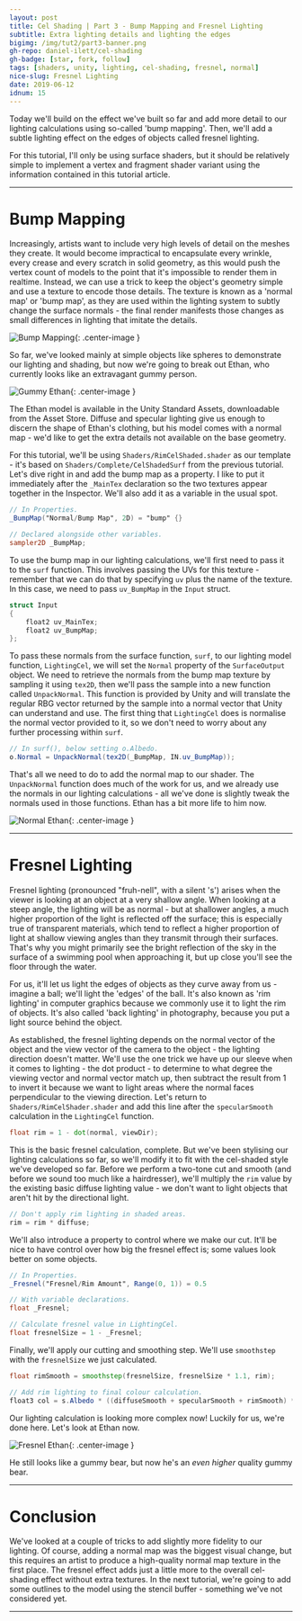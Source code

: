 ```yaml
---
layout: post
title: Cel Shading | Part 3 - Bump Mapping and Fresnel Lighting
subtitle: Extra lighting details and lighting the edges
bigimg: /img/tut2/part3-banner.png
gh-repo: daniel-ilett/cel-shading
gh-badge: [star, fork, follow]
tags: [shaders, unity, lighting, cel-shading, fresnel, normal]
nice-slug: Fresnel Lighting
date: 2019-06-12
idnum: 15
---
```


Today we'll build on the effect we've built so far and add more detail to our lighting calculations using so-called 'bump mapping'. Then, we'll add a subtle lighting effect on the edges of objects called fresnel lighting.

For this tutorial, I'll only be using surface shaders, but it should be relatively simple to implement a vertex and fragment shader variant using the information contained in this tutorial article.

<hr/>

# Bump Mapping

Increasingly, artists want to include very high levels of detail on the meshes they create. It would become impractical to encapsulate every wrinkle, every crease and every scratch in solid geometry, as this would push the vertex count of models to the point that it's impossible to render them in realtime. Instead, we can use a trick to keep the object's geometry simple and use a texture to encode those details. The texture is known as a 'normal map' or 'bump map', as they are used within the lighting system to subtly change the surface normals - the final render manifests those changes as small differences in lighting that imitate the details.

![Bump Mapping](/img/tut2/part3-bump-map.png){: .center-image }

So far, we've looked mainly at simple objects like spheres to demonstrate our lighting and shading, but now we're going to break out Ethan, who currently looks like an extravagant gummy person.

![Gummy Ethan](/img/tut2/part3-ethan.png){: .center-image }

The Ethan model is available in the Unity Standard Assets, downloadable from the Asset Store. Diffuse and specular lighting give us enough to discern the shape of Ethan's clothing, but his model comes with a normal map - we'd like to get the extra details not available on the base geometry.

For this tutorial, we'll be using `Shaders/RimCelShaded.shader` as our template - it's based on `Shaders/Complete/CelShadedSurf` from the previous tutorial. Let's dive right in and add the bump map as a property. I like to put it immediately after the `_MainTex` declaration so the two textures appear together in the Inspector. We'll also add it as a variable in the usual spot.

~~~glsl
// In Properties.
_BumpMap("Normal/Bump Map", 2D) = "bump" {}

// Declared alongside other variables.
sampler2D _BumpMap;
~~~

To use the bump map in our lighting calculations, we'll first need to pass it to the `surf` function. This involves passing the UVs for this texture - remember that we can do that by specifying `uv` plus the name of the texture. In this case, we need to pass `uv_BumpMap` in the `Input` struct.

~~~glsl
struct Input
{
    float2 uv_MainTex;
    float2 uv_BumpMap;
};
~~~

To pass these normals from the surface function, `surf`, to our lighting model function, `LightingCel`, we will set the `Normal` property of the `SurfaceOutput` object. We need to retrieve the normals from the bump map texture by sampling it using `tex2D`, then we'll pass the sample into a new function called `UnpackNormal`. This function is provided by Unity and will translate the regular RBG vector returned by the sample into a normal vector that Unity can understand and use. The first thing that `LightingCel` does is normalise the normal vector provided to it, so we don't need to worry about any further processing within `surf`.

~~~glsl
// In surf(), below setting o.Albedo.
o.Normal = UnpackNormal(tex2D(_BumpMap, IN.uv_BumpMap));
~~~

That's all we need to do to add the normal map to our shader. The `UnpackNormal` function does much of the work for us, and we already use the normals in our lighting calculations - all we've done is slightly tweak the normals used in those functions. Ethan has a bit more life to him now.

![Normal Ethan](/img/tut2/part3-ethan-bump.png){: .center-image }

<hr/>

# Fresnel Lighting

Fresnel lighting (pronounced "fruh-nell", with a silent 's') arises when the viewer is looking at an object at a very shallow angle. When looking at a steep angle, the lighting will be as normal - but at shallower angles, a much higher proportion of the light is reflected off the surface; this is especially true of transparent materials, which tend to reflect a higher proportion of light at shallow viewing angles than they transmit through their surfaces. That's why you might primarily see the bright reflection of the sky in the surface of a swimming pool when approaching it, but up close you'll see the floor through the water.

For us, it'll let us light the edges of objects as they curve away from us - imagine a ball; we'll light the 'edges' of the ball. It's also known as 'rim lighting' in computer graphics because we commonly use it to light the rim of objects. It's also called 'back lighting' in photography, because you put a light source behind the object.

As established, the fresnel lighting depends on the normal vector of the object and the view vector of the camera to the object - the lighting direction doesn't matter. We'll use the one trick we have up our sleeve when it comes to lighting - the dot product - to determine to what degree the viewing vector and normal vector match up, then subtract the result from 1 to invert it because we want to light areas where the normal faces perpendicular to the viewing  direction. Let's return to `Shaders/RimCelShader.shader` and add this line after the `specularSmooth` calculation in the `LightingCel` function.

~~~glsl
float rim = 1 - dot(normal, viewDir);
~~~

This is the basic fresnel calculation, complete. But we've been stylising our lighting calculations so far, so we'll modify it to fit with the cel-shaded style we've developed so far. Before we perform a two-tone cut and smooth (and before we sound too much like a hairdresser), we'll multiply the `rim` value by the existing basic diffuse lighting value - we don't want to light objects that aren't hit by the directional light.

~~~glsl
// Don't apply rim lighting in shaded areas.
rim = rim * diffuse;
~~~

We'll also introduce a property to control where we make our cut. It'll be nice to have control over how big the fresnel effect is; some values look better on some objects.

~~~glsl
// In Properties.
_Fresnel("Fresnel/Rim Amount", Range(0, 1)) = 0.5

// With variable declarations.
float _Fresnel;

// Calculate fresnel value in LightingCel.
float fresnelSize = 1 - _Fresnel;
~~~

Finally, we'll apply our cutting and smoothing step. We'll use `smoothstep` with the `fresnelSize` we just calculated.

~~~glsl
float rimSmooth = smoothstep(fresnelSize, fresnelSize * 1.1, rim);

// Add rim lighting to final colour calculation.
float3 col = s.Albedo * ((diffuseSmooth + specularSmooth + rimSmooth) * _LightColor0 + unity_AmbientSky);
~~~

Our lighting calculation is looking more complex now! Luckily for us, we're done here. Let's look at Ethan now.

![Fresnel Ethan](/img/tut2/part3-ethan-bump-fresnel.png){: .center-image }

He still looks like a gummy bear, but now he's an *even higher* quality gummy bear.

<hr/>

# Conclusion

We've looked at a couple of tricks to add slightly more fidelity to our lighting. Of course, adding a normal map was the biggest visual change, but this requires an artist to produce a high-quality normal map texture in the first place. The fresnel effect adds just a little more to the overall cel-shading effect without extra textures. In the next tutorial, we're going to add some outlines to the model using the stencil buffer - something we've not considered yet.

<hr/>
